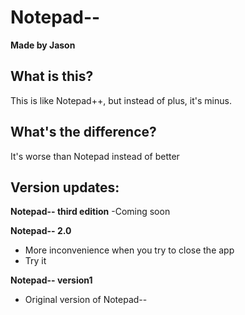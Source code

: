 # Notepad--
**Made by Jason**

## What is this?
This is like Notepad++, but instead of plus, it's minus. 

## What's the difference?
It's worse than Notepad instead of better

## Version updates:
**Notepad-- third edition**
-Coming soon

**Notepad-- 2.0**
- More inconvenience when you try to close the app
- Try it

**Notepad-- version1**
- Original version of Notepad--
